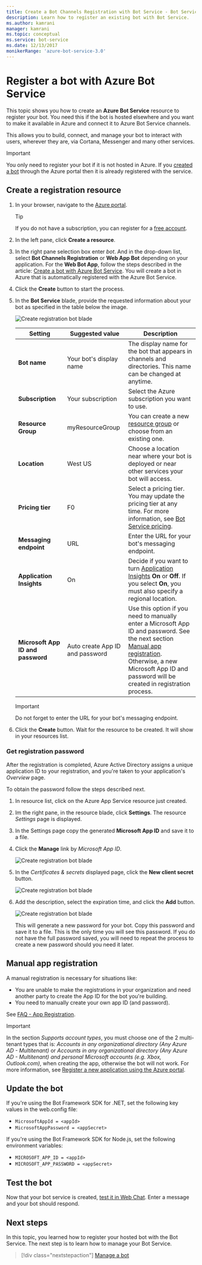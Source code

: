 ```yaml
---
title: Create a Bot Channels Registration with Bot Service - Bot Service
description: Learn how to register an existing bot with Bot Service.
ms.author: kamrani
manager: kamrani
ms.topic: conceptual
ms.service: bot-service
ms.date: 12/13/2017
monikerRange: 'azure-bot-service-3.0'
---
```


# Register a bot with Azure Bot Service

This topic shows you how to create an **Azure Bot Service** resource to register your bot. You need this if the bot is hosted elsewhere and you want to make it available in Azure and connect it to Azure Bot Service channels.

This allows you to build, connect, and manage your bot to interact with users, wherever they are, via Cortana,  Messenger and many other services.

> [!IMPORTANT]
> You only need to register your bot if it is not hosted in Azure. If you [created a bot](v4sdk/abs-quickstart.md) through the Azure portal then it is already registered with the service.

## Create a registration resource

1. In your browser, navigate to the [Azure portal](https://ms.portal.azure.com).

    > [!TIP]
    > If you do not have a subscription, you can register for a <a href="https://azure.microsoft.com/free/" target="_blank">free account</a>.

1. In the left pane, click **Create a resource**.
1. In the right pane selection box enter *bot*. And in the drop-down list, select **Bot Channels Registration** or **Web App Bot** depending on your application.
For the **Web Bot App**, follow the steps described in the article: [Create a bot with Azure Bot Service](v4sdk/abs-quickstart.md). You will create a bot in Azure that is automatically registered with the Azure Bot Service.
1. Click the **Create** button to start the process.
1. In the **Bot Service** blade, provide the requested information about your bot as specified in the table below the image.

   ![Create registration bot blade](media/azure-bot-quickstarts/registration-create-bot-service-blade.png)

   |Setting |Suggested value|Description|
   |---|---|--|
   |**Bot name** <img width="300px">|Your bot's display name|The display name for the bot that appears in channels and directories. This name can be changed at anytime.|
   |**Subscription**|Your subscription|Select the Azure subscription you want to use.|
   |**Resource Group**|myResourceGroup|You can create a new [resource group](/azure/azure-resource-manager/resource-group-overview#resource-groups) or choose from an existing one.|
   |**Location**|West US|Choose a location near where your bot is deployed or near other services your bot will access.|
   |**Pricing tier**|F0|Select a pricing tier. You may update the pricing tier at any time. For more information, see [Bot Service pricing](https://azure.microsoft.com/pricing/details/bot-service/).|
   |**Messaging endpoint**|URL|Enter the URL for your bot's messaging endpoint.|
   |**Application Insights**|On| Decide if you want to turn [Application Insights](bot-service-manage-analytics.md) **On** or **Off**. If you select **On**, you must also specify a regional location. |
   |**Microsoft App ID and password**| Auto create App ID and password |Use this option if you need to manually enter a Microsoft App ID and password. See the next section [Manual app registration](#manual-app-registration). Otherwise, a new Microsoft App ID and password will be created in registration process. |

    > [!IMPORTANT]
    > Do not forget to enter the URL for your bot's messaging endpoint.

1. Click the **Create** button. Wait for the resource to be created. It will show in your resources list.

### Get registration password

After the registration is completed, Azure Active Directory assigns a unique application ID to your registration, and you're taken to your application's *Overview* page.

To obtain the password follow the steps described next.

1. In resource list, click on the Azure App Service resource just created.
1. Im the right pane, in the resource blade, click  **Settings**. The resource *Settings* page is displayed.
1. In the Settings page copy the generated **Microsoft App ID** and save it to a file.
1. Click the **Manage** link by *Microsoft App ID*.

    ![Create registration bot blade](media/azure-bot-quickstarts/bot-channels-registration-app-settings.png)

1. In the *Certificates & secrets* displayed page, click the **New client secret** button.

    ![Create registration bot blade](media/azure-bot-quickstarts/bot-channels-registration-app-secrets.png)

1. Add the description, select the expiration time, and click the **Add** button.

    ![Create registration bot blade](media/azure-bot-quickstarts/bot-channels-registration-app-secrets-create.png)

    This will generate a new password for your bot. Copy this password and save it to a file. This is the only time you will see this password. If you do not have the full password saved, you will need to repeat the process to create a new password should you need it later.

## Manual app registration

A manual registration is necessary for situations like:

- You are unable to make the registrations in your organization and need another party to create the App ID for the bot you're building.
- You need to manually create your own app ID (and password).

See [FAQ - App Registration](bot-service-resources-faq-azure.md#how-do-i-create-my-own-app-registration).

> [!IMPORTANT]
> In the section *Supports account types*, you must choose one of the 2 multi-tenant types that is: *Accounts in any organizational directory (Any Azure AD - Multitenant)* or *Accounts in any organizational directory (Any Azure AD - Multitenant) and personal Microsoft accounts (e.g. Xbox, Outlook.com)*, when creating the app, otherwise the bot will not work. For more information, see [Register a new application using the Azure portal](https://docs.microsoft.com/azure/active-directory/develop/quickstart-register-app#register-a-new-application-using-the-azure-portal).

## Update the bot

If you're using the Bot Framework SDK for .NET, set the following key values in the web.config file:

- `MicrosoftAppId = <appId>`
- `MicrosoftAppPassword = <appSecret>`

If you're using the Bot Framework SDK for Node.js, set the following environment variables:

- `MICROSOFT_APP_ID = <appId>`
- `MICROSOFT_APP_PASSWORD = <appSecret>`

## Test the bot

Now that your bot service is created, [test it in Web Chat](bot-service-manage-test-webchat.md). Enter a message and your bot should respond.

## Next steps

In this topic, you learned how to register your hosted bot with the Bot Service. The next step is to learn how to manage your Bot Service.

> [!div class="nextstepaction"]
> [Manage a bot](bot-service-manage-overview.md)
